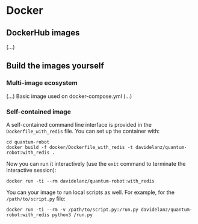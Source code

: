 # Docker

## DockerHub images

(...)

## Build the images yourself

### Multi-image ecosystem

 (...) Basic image used on docker-compose.yml (...)


### Self-contained image

A self-contained command line interface is provided in the `Dockerfile_with_redis` file.
You can set up the container with:
```
cd quantum-robot
docker build -f docker/Dockerfile_with_redis -t davidelanz/quantum-robot:with_redis .
```

Now you can run it interactively (use the `exit` command to terminate the interactive session):
```
docker run -ti --rm davidelanz/quantum-robot:with_redis
```

You can your image to run local scripts as well. For example, for the `/path/to/script.py` file:
```
docker run -ti --rm -v /path/to/script.py:/run.py davidelanz/quantum-robot:with_redis python3 /run.py
```